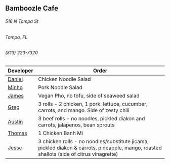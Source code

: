 ## Bamboozle Cafe
###### 516 N Tampa St
###### Tampa, FL
###### (813) 223-7320

Developer     | Order
--------------|---------------------
[Daniel](https://github.com/dtartaglia)           | Chicken Noodle Salad
[Minho](https://github.com/minhochoi)               | Pork Noodle Salad
[James](https://github.com/jlandrum)                | Vegan Pho, no tofu, side of seaweed salad
[Greg](https://github.com/greghochsprung)           | 3 rolls - 2 chicken, 1 pork. lettuce, cucumber, carrots, and mango. Side of zesty chili
[Austin](https://github.com/austinmccarthy-haneke)  | 3 beef rolls - no noodles, pickled diakon and carrots, jalapenos, bean sprouts
[Thomas](https://github.com/ThomasKomarnicki)       | 1 Chicken Banh Mi
[Jesse](https://github.com/jessecurry)              | 3 chicken rolls - no noodles/substitute jicama, pickled diakon & carrots, pineapple, mango, roasted shallots (side of citrus vinagrette)
